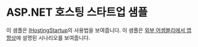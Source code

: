 # <a name="aspnet-hosting-startup-sample"></a>ASP.NET 호스팅 스타트업 샘플

이 샘플은 [IHostingStartup](https://docs.microsoft.com/dotnet/api/microsoft.aspnetcore.hosting.ihostingstartup)의 사용법을 보여줍니다. 이 샘플은 [외부 어셈블리에서 앱 향상](https://docs.microsoft.com/aspnet/core/fundamentals/configuration/platform-specific-configuration)에 설명된 시나리오를 보여줍니다.
